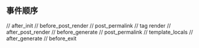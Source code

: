 ## 事件顺序

// after_init
// before_post_render
// post_permalink
// tag render
// after_post_render
// before_generate
// post_permalink
// template_locals
// after_generate
// before_exit